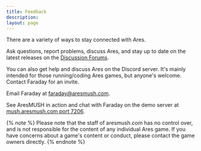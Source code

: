 ```yaml
---
title: Feedback
description: 
layout: page
---
```


There are a variety of ways to stay connected with Ares.

<i class="fas fa-comment-alt-lines fa-2x" aria-hidden="true"></i> Ask questions, report problems, discuss Ares, and stay up to date on the latest releases on the <a href="http://forum.aresmush.com">Discussion Forums</a>.

<i class="fas fa-comments fa-2x" aria-hidden="true"></i> You can also get help and discuss Ares on the Discord server. It's mainly intended for those running/coding Ares games, but anyone's welcome.  Contact Faraday for an invite.

<i class="fal fa-envelope-open-text fa-2x" aria-hidden="true"></i> Email Faraday at [faraday@aresmush.com](mailto:faraday@aresmush.com).

<i class="fa fa-globe fa-2x" aria-hidden="true"></i> See AresMUSH in action and chat with Faraday on the demo server at [mush.aresmush.com port 7206](telnet:mush.aresmush.com:7206).

{% note %}
Please note that the staff of aresmush.com has no control over, and is not responsible for the content of any individual Ares game. If you have concerns about a game's content or conduct, please contact the game owners directly.
{% endnote %}